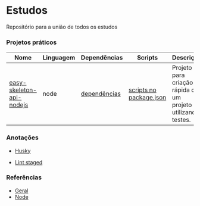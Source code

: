# Estudos

Repositório para a união de todos os estudos

  

### Projetos práticos
| Nome | Linguagem | Dependências | Scripts | Descrição
|--|--|--|--|--|
| [easy-skeleton-api-nodejs](https://github.com/Fredrumond/easy-skeleton-api-nodejs) | node |[dependências](https://github.com/Fredrumond/estudos/blob/master/easy-skeleton-api/DEPENDENCIAS.md) | [scripts no package.json](https://github.com/Fredrumond/estudos/blob/master/easy-skeleton-api/SCRIPTS.md) |Projeto para criação rápida de um projeto utilizando testes.

### Anotações

-  [Husky](https://github.com/Fredrumond/estudos/blob/master/easy-skeleton-api/HUSKY.md)

-  [Lint staged](https://github.com/Fredrumond/estudos/blob/master/easy-skeleton-api/LINTSTAGED.md)

### Referências
- [Geral](https://github.com/Fredrumond/estudos/blob/master/referencias/GERAL.md)
- [Node](https://github.com/Fredrumond/estudos/blob/master/referencias/NODE.md)